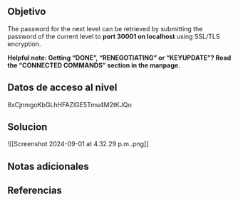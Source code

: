 ## Objetivo
The password for the next level can be retrieved by submitting the password of the current level to **port 30001 on localhost** using SSL/TLS encryption.

**Helpful note: Getting “DONE”, “RENEGOTIATING” or “KEYUPDATE”? Read the “CONNECTED COMMANDS” section in the manpage.**
## Datos de acceso al nivel
8xCjnmgoKbGLhHFAZlGE5Tmu4M2tKJQo
## Solucion
![[Screenshot 2024-09-01 at 4.32.29 p.m..png]]

## Notas adicionales

## Referencias